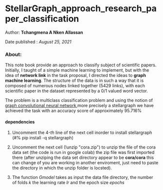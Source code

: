 # StellarGraph_approach_research_paper_classification
Author: **Tchangmena A Nken Allassan**

Date published : *August 25, 2021*

### About:

This note book provide an approach to classify subject of scientific papers. Initially, I taught of a simple machine learning to implement, but with the idea of **network link** in the task proposal, I directed the ideas to **graph machine learning**. The structure of the data is in such a way that it is composed of numerous nodes linked together (5429 links), with each scientific paper in the dataset represented by a 0/1 valued word vector.

The problem is a multiclass classification problem and using the notion of [graph convolutional neural network](https://www.topbots.com/graph-convolutional-networks/),more precisely a stellargraph  we have achieved the task with an accuracy score of approximately 95.716%



#### dependencies

1. Uncomment the 4-$th$ line of the next cell inorder to install stellargraph (#% pip install -q stellargraph)

2. Uncomment the next cell (!unzip "cora.zip") to unzip the file of the cora data set (the code is run in google colab) the zip file was first imported there  (after unziping the data set directory appear to be **cora/cora** this can change of you are working in another enviroment, just need to paste the directory in which the unzip folder is locsted).

3. The function *Gmodel* takes as input the data file directory, the number of folds *k* the learning rate *lr* and the  epoch size *epochs*
